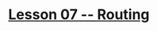 # [Lesson 07 -- Routing](https://github.com/costaivo/AdManagerUI-AngularJs2/tree/Dev/02_AdManager/07_Lesson/Start)
